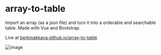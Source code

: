 # array-to-table

Import an array (as a json file) and turn it into a orderable and searchable table. Made with Vue and Bootstrap.

Live at [berkinakkaya.github.io/array-to-table](https://berkinakkaya.github.io/array-to-table/)

![image](https://user-images.githubusercontent.com/32297518/160300245-d487e541-79fd-4744-9f3e-84fab15f353e.png)
